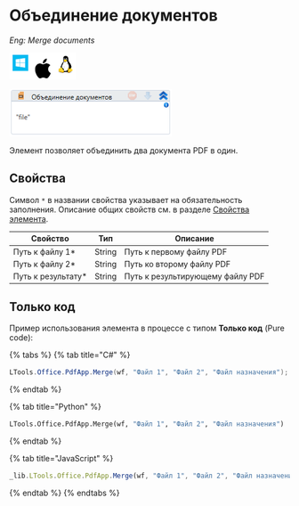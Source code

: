 # Объединение документов

*Eng: Merge documents*

![](<../../../.gitbook/assets/image (100) (1) (1) (1) (1) (1) (1) (1) (2) (36).png>)

![](<../../../.gitbook/assets/image (445).png>)

Элемент позволяет объединить два документа PDF в один.

## Свойства
Символ `*` в названии свойства указывает на обязательность заполнения. Описание общих свойств см. в разделе [Свойства элемента](https://docs.primo-rpa.ru/primo-rpa/primo-studio/process/elements#svoistva-elementa).


| Свойство            | Тип    | Описание                         |
| ------------------- | ------ | -------------------------------- |
| Путь к файлу 1\*    | String | Путь к первому файлу PDF         |
| Путь к файлу 2\*    | String | Путь ко второму файлу PDF        |
| Путь к результату\* | String | Путь к результирующему файлу PDF |

## Только код

Пример использования элемента в процессе с типом **Только код** (Pure code):

{% tabs %}
{% tab title="C#" %}
```csharp
LTools.Office.PdfApp.Merge(wf, "Файл 1", "Файл 2", "Файл назначения");
```
{% endtab %}

{% tab title="Python" %}
```python
LTools.Office.PdfApp.Merge(wf, "Файл 1", "Файл 2", "Файл назначения")
```
{% endtab %}

{% tab title="JavaScript" %}
```javascript
_lib.LTools.Office.PdfApp.Merge(wf, "Файл 1", "Файл 2", "Файл назначения");
```
{% endtab %}
{% endtabs %}
